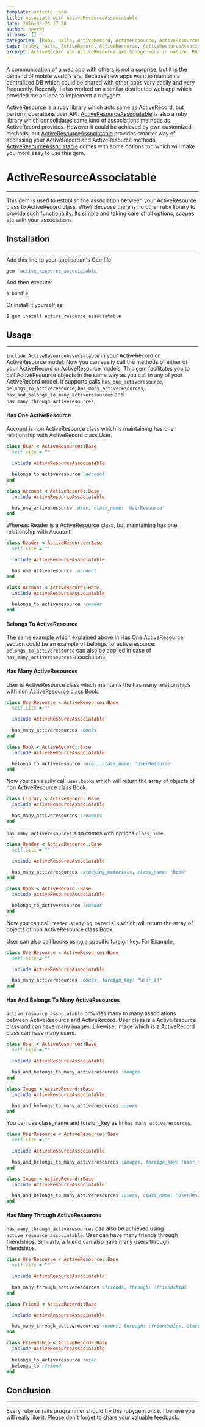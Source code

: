 ```yaml
---
template: article.jade
title: Associate with ActiveResourceAssociatable
date: 2016-08-23 17:28
author: neeraj
aliases: []
categories: [Ruby, Rails, ActiveRecord, ActiveResource, ActiveResourceAssociatable]
tags: [ruby, rails, ActiveRecord, ActiveResource, ActiveResourceAssociatable]
excerpt: ActiveRecord and ActiveResource are homogeneous in nature. But ActiveResource is reserved for APIs. ActiveResourceAssociatable follows ActiveRecord's pattern and provides similar association pattern. However it could be achieved by customized methods in models, but ActiveResourceAssociatable provides smarter way. Because world is expanding with smarter folks and a smart folk adopts smarter way of working... 
---
```


A communication of a web app with others is not a surprise, but it is the demand of mobile world's era. Because new apps want to maintain a centralized DB which could be shared with other apps very easily and very frequently. Recently, I also worked on a similar distributed web app which provided me an idea to implement a rubygem. 

ActiveResource is a ruby library which acts same as ActiveRecord, but perform operations over API. [ActiveResourceAssociatable](https://rubygems.org/gems/active_resource_associatable) is also a ruby library which consolidates same kind of associations methods as ActiveRecord provides. However it could be achieved by own customized methods, but [ActiveResourceAssociatable](https://rubygems.org/gems/active_resource_associatable) provides smarter way of accessing your ActiveRecord and ActiveResource methods. [ActiveResourceAssociatable](https://rubygems.org/gems/active_resource_associatable) comes with some options too which will make you more easy to use this gem.

# ActiveResourceAssociatable
---
This gem is used to establish the association between your ActiveResource class to ActiveRecord class. Why? Because there is no other ruby library to provide such functionality. Its simple and taking care of all options, scopes etc with your associations.

## Installation
---
Add this line to your application's Gemfile:

```ruby
gem 'active_resource_associatable'
```

And then execute:

    $ bundle

Or install it yourself as:

    $ gem install active_resource_associatable

## Usage
---
```include ActiveResourceAssociatable``` in your ActiveRecord or ActiveResource model. Now you can easily call the methods of either of your ActiveRecord or ActiveResource models. This gem facilitates you to call ActiveResource objects in the same way as you call in any of your ActiveRecord model. It supports calls ```has_one_activeresource```, ```belongs_to_activeresource```, ```has_many_activeresources```, ```has_and_belongs_to_many_activeresources``` and ```has_many_through_activeresources```.

#### Has One ActiveResource
Account is non ActiveResource class which is maintaining has one relationship with ActiveRecord class User. 

```ruby
class User < ActiveResource::Base
  self.site = ""

  include ActiveResourceAssociatable

  belongs_to_activeresource :account
end
```
```ruby
class Account < ActiveRecord::Base
  include ActiveResourceAssociatable

  has_one_activeresource :user, class_name: 'UserResource'
end
```

Whereas Reader is a ActiveResource class, but maintaining has one relationship with Account.

```ruby
class Reader < ActiveResource::Base
  self.site = ""

  include ActiveResourceAssociatable

  has_one_activeresource :account
end
```

```ruby
class Account < ActiveRecord::Base
  include ActiveResourceAssociatable

  belongs_to_activeresource :reader
end
```

#### Belongs To ActiveResource
The same example which explained above in Has One ActiveResource section could be an example of belongs_to_activeresource.
```belongs_to_activeresource``` can also be applied in case of ```has_many_activeresources``` associations.

#### Has Many ActiveResources
User is ActiveResource class which maintains the has many relationships with non ActiveResource class Book.

```ruby
class UserResource < ActiveResource::Base
  self.site = ""

  include ActiveResourceAssociatable

  has_many_activeresources :books
end
```
```ruby
class Book < ActiveRecord::Base
  include ActiveResourceAssociatable

  belongs_to_activeresource :user, class_name: 'UserResource'
end
```
Now you can easily call ```user.books``` which will return the array of objects of non ActiveResource class Book.

```ruby
class Library < ActiveRecord::Base
  include ActiveResourceAssociatable

  has_many_activeresources :readers
end
```
```has_many_activeresources``` also comes with options ```class_name```.

```ruby
class Reader < ActiveResource::Base
  self.site = ""

  include ActiveResourceAssociatable

  has_many_activeresources :studying_materials, class_name: "Book"
end
```
```ruby
class Book < ActiveRecord::Base
  include ActiveResourceAssociatable

  belongs_to_activeresource :reader
end
```
Now you can call ```reader.studying_materials``` which will return the array of objects of non ActiveResource class Book.

User can also call books using a specific foreign key. For Example,
```ruby
class UserResource < ActiveResource::Base
  self.site = ""

  include ActiveResourceAssociatable

  has_many_activeresources :books, foreign_key: "user_id"
end
```

#### Has And Belongs To Many ActiveResources
```active_resource_associatable``` provides many to many associations between ActiveResource and ActiveRecord. 
User class is a ActiveResource class and can have many images. Likewise, Image which is a ActiveRecord class can have many users.

```ruby
class User < ActiveResource::Base
  self.site = ""

  include ActiveResourceAssociatable

  has_and_belongs_to_many_activeresources :images
end
```
```ruby
class Image < ActiveRecord::Base
  include ActiveResourceAssociatable

  has_and_belongs_to_many_activeresources :users
end
```

You can use class_name and foreign_key as in ```has_many_activeresources```.
```ruby
class UserResource < ActiveResource::Base
  self.site = ""

  include ActiveResourceAssociatable

  has_and_belongs_to_many_activeresources :images, foreign_key: "user_id"
end
```
```ruby
class Image < ActiveRecord::Base
  include ActiveResourceAssociatable

  has_and_belongs_to_many_activeresources :users, class_name: 'UserResource'
end
```

#### Has Many Through ActiveResources
```has_many_through_activeresources``` can also be achieved using ```active_resource_associatable```. User can have many friends through friendships. Similarly, a friend can also have many users through friendships.

```ruby
class UserResource < ActiveResource::Base
  self.site = ""

  include ActiveResourceAssociatable

  has_many_through_activeresources :friends, through: :friendships
end
```
```ruby
class Friend < ActiveRecord::Base

  include ActiveResourceAssociatable

  has_many_through_activeresources :users, through: :friendships, class_name: 'UserResource'
end
```
```ruby
class Friendship < ActiveRecord::Base
  include ActiveResourceAssociatable
  
  belongs_to_activeresource :user
  belongs_to :friend
end
```

## Conclusion
---
Every ruby or rails programmer should try this rubygem once. I believe you will really like it. Please don't forget to share your valuable feedback. 
